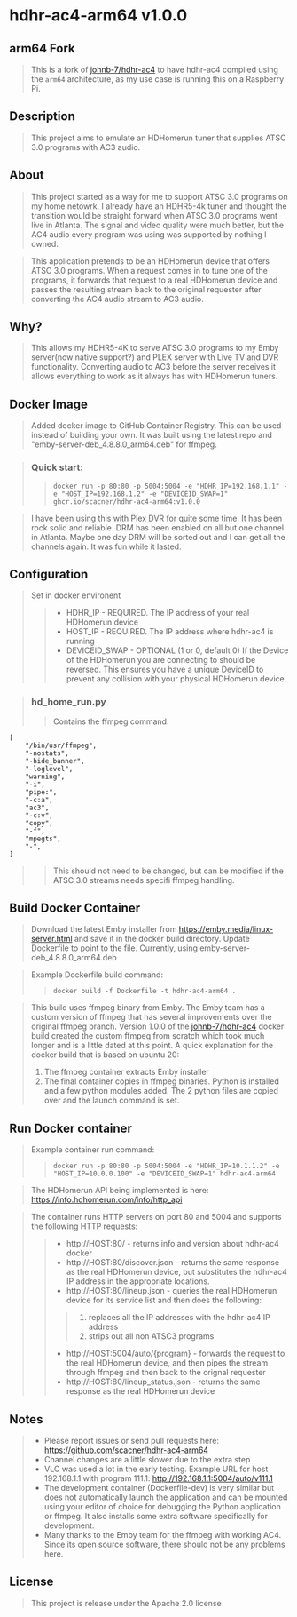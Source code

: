 # hdhr-ac4-arm64 v1.0.0

## arm64 Fork
> This is a fork of [johnb-7/hdhr-ac4](https://github.com/johnb-7/hdhr-ac4) to have hdhr-ac4 compiled using the `arm64`
> architecture, as my use case is running this on a Raspberry Pi.
 
## Description
> This project aims to emulate an HDHomerun tuner that supplies ATSC 3.0 programs with AC3 audio.

## About

>This project started as a way for me to support ATSC 3.0 programs on my home netowrk. I already have an HDHR5-4k tuner and thought the transition would be straight forward when ATSC 3.0 programs went live in Atlanta. The signal and video quality were much better, but the AC4 audio every program was using was supported by nothing I owned.

>This application pretends to be an HDHomerun device that offers ATSC 3.0 programs. When a request comes in to tune one of the programs, it forwards that request to a real HDHomerun device and passes the resulting stream back to the original requester after converting the AC4 audio stream to AC3 audio.

## Why?
> This allows my HDHR5-4K to serve ATSC 3.0 programs to my Emby server(now native support?) and PLEX server with Live TV
> and DVR functionality. Converting audio to AC3 before the server receives it allows everything to work as it always
> has with HDHomerun tuners.

## Docker Image
> Added docker image to GitHub Container Registry. This can be used instead of building your own. It was built using the
> latest repo and "emby-server-deb_4.8.8.0_arm64.deb" for ffmpeg.

> ### Quick start:
>> `docker run -p 80:80 -p 5004:5004 -e "HDHR_IP=192.168.1.1" -e "HOST_IP=192.168.1.2" -e "DEVICEID_SWAP=1"
> ghcr.io/scacner/hdhr-ac4-arm64:v1.0.0`

> I have been using this with Plex DVR for quite some time. It has been rock solid and reliable. DRM has been enabled on
> all but one channel in Atlanta. Maybe one day DRM will be sorted out and I can get all the channels again. It was fun
> while it lasted.

## Configuration 
>Set in docker environent
>>- HDHR_IP - REQUIRED. The IP address of your real HDHomerun device
>>- HOST_IP - REQUIRED. The IP address where hdhr-ac4 is running
>>- DEVICEID_SWAP - OPTIONAL (1 or 0, default 0) If the Device of the HDHomerun you are connecting to should be reversed. This ensures you have a unique DeviceID to prevent any collision with your physical HDHomerun device.

>### hd_home_run.py
>>Contains the ffmpeg command:
```
[
    "/bin/usr/ffmpeg",
    "-nostats",
    "-hide_banner",
    "-loglevel",
    "warning",
    "-i",
    "pipe:",
    "-c:a",
    "ac3",
    "-c:v",
    "copy",
    "-f",
    "mpegts",
    "-",
]
```
>>This should not need to be changed, but can be modified if the ATSC 3.0 streams needs specifi ffmpeg handling.

## Build Docker Container
> Download the latest Emby installer from https://emby.media/linux-server.html and save it in the docker build
> directory. Update Dockerfile to point to the file. Currently, using emby-server-deb_4.8.8.0_arm64.deb

> Example Dockerfile build command:
>> `docker build -f Dockerfile -t hdhr-ac4-arm64 .`

> This build uses ffmpeg binary from Emby. The Emby team has a custom version of ffmpeg that has several improvements
> over the original ffmpeg branch. Version 1.0.0 of the [johnb-7/hdhr-ac4](https://github.com/johnb-7/hdhr-ac4) docker
> build created the custom ffmpeg from scratch which took much longer and is a little dated at this point. A quick
> explanation for the docker build that is based on ubuntu 20:
>1. The ffmpeg container extracts Emby installer
>2. The final container copies in ffmpeg binaries. Python is installed and a few python modules added. The 2 python files are copied over and the launch command is set.

## Run Docker container
> Example container run command:
>> `docker run -p 80:80 -p 5004:5004 -e "HDHR_IP=10.1.1.2" -e "HOST_IP=10.0.0.100" -e "DEVICEID_SWAP=1" hdhr-ac4-arm64`

>The HDHomerun API being implemented is here: https://info.hdhomerun.com/info/http_api 

>The container runs HTTP servers on port 80 and 5004 and supports the following HTTP requests:
>>- http://HOST:80/ - returns info and version about hdhr-ac4 docker
>>- http://HOST:80/discover.json - returns the same response as the real HDHomerun device, but substitutes the hdhr-ac4 IP address in the appropriate locations.
>>- http://HOST:80/lineup.json - queries the real HDHomerun device for its service list and then does the following:
>>>1. replaces all the IP addresses with the hdhr-ac4 IP address
>>>2. strips out all non ATSC3 programs
>>- http://HOST:5004/auto/{program} - forwards the request to the real HDHomerun device, and then pipes the stream through ffmpeg and then back to the orignal requester
>>- http://HOST:80/lineup_status.json - returns the same response as the real HDHomerun device

## Notes
>- Please report issues or send pull requests here: https://github.com/scacner/hdhr-ac4-arm64
>- Channel changes are a little slower due to the extra step
>- VLC was used a lot in the early testing. Example URL for host 192.168.1.1 with program 111.1: http://192.168.1.1:5004/auto/v111.1
>- The development container (Dockerfile-dev) is very similar but does not automatically launch the application and can be mounted using your editor of choice for debugging the Python application or ffmpeg. It also installs some extra software specifically for development.
>- Many thanks to the Emby team for the ffmpeg with working AC4. Since its open source software, there should not be any problems here.


## License
>This project is release under the Apache 2.0 license
